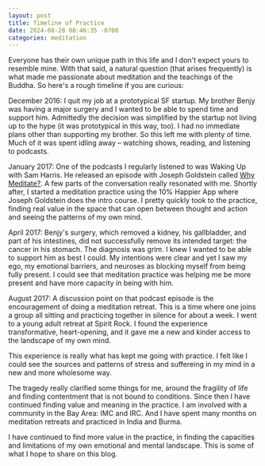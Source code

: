 ```yaml
---
layout: post
title: Timeline of Practice
date: 2024-08-28 08:46:35 -0700
categories: meditation
---
```

Everyone has their own unique path in this life and I don't expect yours to resemble mine. With that said, a natural
question (that arises frequently) is what made me passionate about meditation and the teachings of the Buddha. So here's
a rough timeline if you are curious:

December 2016: I quit my job at a prototypical SF startup. My brother Benjy was having a major surgery and I wanted to
be able to spend time and support him. Admittedly the decision was simplified by the startup not living up to the hype
(it was prototypical in this way, too). I had no immediate plans other than supporting my brother. So this left me with
plenty of time. Much of it was spent idling away – watching shows, reading, and listening to podcasts.

January 2017: One of the podcasts I regularly listened to was Waking Up with Sam Harris. He released an episode with
Joseph Goldstein called <a href="https://samharris.org/episode/SE4C737F8F2">Why Meditate?</a>. A few parts of the
conversation really resonated with me. Shortly after, I started a meditation practice using the 10% Happier App where
Joseph Goldstein does the intro course. I pretty quickly took to the practice, finding real value in the space that can
open between thought and action and seeing the patterns of my own mind.

April 2017: Benjy's surgery, which removed a kidney, his gallbladder, and part of his intestines, did not successfully
remove its intended target: the cancer in his stomach. The diagnosis was grim. I knew I wanted to be able to support him
as best I could. My intentions were clear and yet I saw my ego, my emotional barriers, and neuroses as blocking myself
from being fully present. I could see that meditation practice was helping me be more present and have more capacity in
being with him.

August 2017: A discussion point on that podcast episode is the encouragement of doing a meditation retreat. This is a
time where one joins a group all sitting and practicing together in silence for about a week. I went to a young adult
retreat at Spirit Rock. I found the experience transformative, heart-opening, and it gave me a new and kinder access to
the landscape of my own mind.

This experience is really what has kept me going with practice. I felt like I could see the sources and patterns of
stress and suffereing in my mind in a new and more wholesome way.

The tragedy really clarified some things for me, around the fragility of life and finding contentment that is not bound
to conditions. Since then I have continued finding value and meaning in the practice. I am involved with a community in
the Bay Area: IMC and IRC. And I have spent many months on meditation retreats and practiced in India and Burma.

I have continued to find more value in the practice, in finding the capacities and limitations of my own emotional and
mental landscape. This is some of what I hope to share on this blog.
